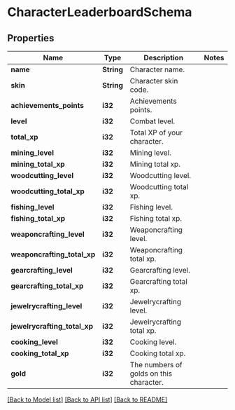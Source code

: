 # CharacterLeaderboardSchema

## Properties

Name | Type | Description | Notes
------------ | ------------- | ------------- | -------------
**name** | **String** | Character name. | 
**skin** | **String** | Character skin code. | 
**achievements_points** | **i32** | Achievements points. | 
**level** | **i32** | Combat level. | 
**total_xp** | **i32** | Total XP of your character. | 
**mining_level** | **i32** | Mining level. | 
**mining_total_xp** | **i32** | Mining total xp. | 
**woodcutting_level** | **i32** | Woodcutting level. | 
**woodcutting_total_xp** | **i32** | Woodcutting total xp. | 
**fishing_level** | **i32** | Fishing level. | 
**fishing_total_xp** | **i32** | Fishing total xp. | 
**weaponcrafting_level** | **i32** | Weaponcrafting level. | 
**weaponcrafting_total_xp** | **i32** | Weaponcrafting total xp. | 
**gearcrafting_level** | **i32** | Gearcrafting level. | 
**gearcrafting_total_xp** | **i32** | Gearcrafting total xp. | 
**jewelrycrafting_level** | **i32** | Jewelrycrafting level. | 
**jewelrycrafting_total_xp** | **i32** | Jewelrycrafting total xp. | 
**cooking_level** | **i32** | Cooking level. | 
**cooking_total_xp** | **i32** | Cooking total xp. | 
**gold** | **i32** | The numbers of golds on this character. | 

[[Back to Model list]](../README.md#documentation-for-models) [[Back to API list]](../README.md#documentation-for-api-endpoints) [[Back to README]](../README.md)


